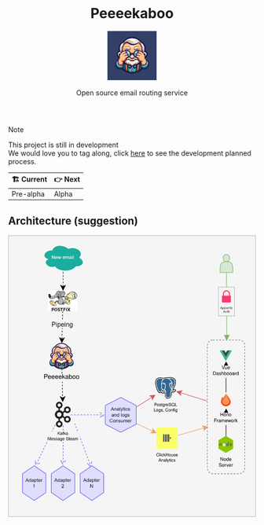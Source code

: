 <div style="text-align: center;padding:30px 0" align="center">

# Peeeekaboo

<img src="assets/peeeekabo.png" width="100" />

Open source email routing service

</div>

> [!NOTE]  
> This project is still in development    
> We would love you to tag along, click [here](https://github.com/peeeekaboo/peeeekaboo/wiki/Deployment-phases) to see the development planned process.
>
> | 🏗️ Current | 👉 Next |
> | --- |---------|
> | Pre-alpha | Alpha   |

## Architecture (suggestion)

<img src="assets/architecture_02.svg" />
